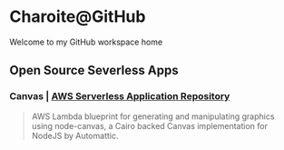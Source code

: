 # Charoite@GitHub

Welcome to my GitHub workspace home

## Open Source Severless Apps

### Canvas | [AWS Serverless Application Repository](https://serverlessrepo.aws.amazon.com/applications/arn:aws:serverlessrepo:us-east-1:990551184979:applications~Canvas)
>AWS Lambda blueprint for generating and manipulating graphics using node-canvas, a Cairo backed Canvas implementation for NodeJS by Automattic.


